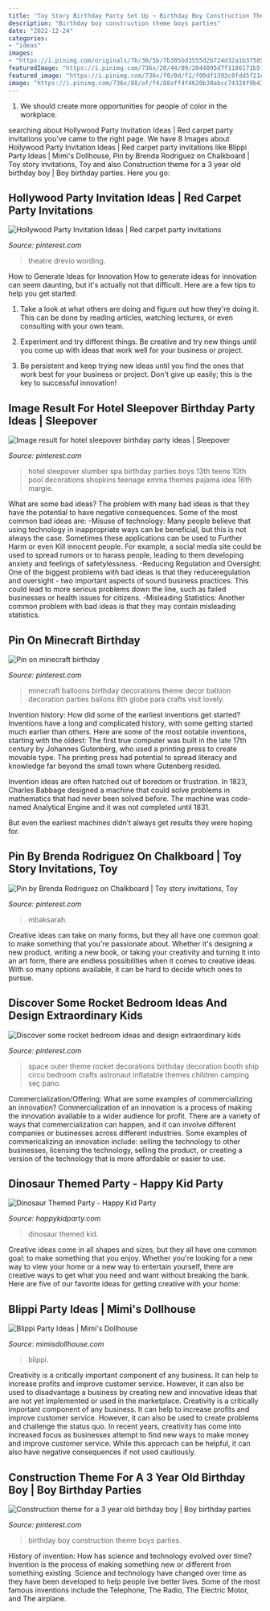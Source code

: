 ```yaml
---
title: "Toy Story Birthday Party Set Up ~ Birthday Boy Construction Theme Boys Parties"
description: "Birthday boy construction theme boys parties"
date: "2022-12-24"
categories:
- "ideas"
images:
- "https://i.pinimg.com/originals/7b/30/5b/7b305bd3555d2b724d32a1b37585db12.jpg"
featuredImage: "https://i.pinimg.com/736x/20/44/09/2044095d7f1186171b5f813aa2a352b6--special-birthday-birthday-boys.jpg"
featured_image: "https://i.pinimg.com/736x/f0/0d/f1/f00df1393c0fdd5f21e271da4e97c9e7--minecraft-balloons.jpg"
image: "https://i.pinimg.com/736x/88/af/f4/88aff4f4620b30abcc74324f9b434e40.jpg"
---
```



1. We should create more opportunities for people of color in the workplace.

	

		
searching about Hollywood Party Invitation Ideas | Red carpet party invitations you've came to the right page. We have 8 Images about Hollywood Party Invitation Ideas | Red carpet party invitations like Blippi Party Ideas | Mimi&#039;s Dollhouse, Pin by Brenda Rodriguez on Chalkboard | Toy story invitations, Toy and also Construction theme for a 3 year old birthday boy | Boy birthday parties. Here you go:
		
    
## Hollywood Party Invitation Ideas | Red Carpet Party Invitations

<img loading=lazy src="https://i.pinimg.com/736x/d5/94/01/d5940121e1167f129739a68be940fdab.jpg" onerror="this.onerror=null;this.src='https://tse2.mm.bing.net/th?id=OIP.7mYLQWgxDxyHxgy5XCNbnQHaF5&amp;pid=15.1';" alt="Hollywood Party Invitation Ideas | Red carpet party invitations">

_Source: pinterest.com_

>theatre drevio wording. 

	

How to Generate Ideas for Innovation
How to generate ideas for innovation can seem daunting, but it's actually not that difficult. Here are a few tips to help you get started:
1. Take a look at what others are doing and figure out how they're doing it. This can be done by reading articles, watching lectures, or even consulting with your own team.

2. Experiment and try different things. Be creative and try new things until you come up with ideas that work well for your business or project.

3. Be persistent and keep trying new ideas until you find the ones that work best for your business or project. Don't give up easily; this is the key to successful innovation!

    
## Image Result For Hotel Sleepover Birthday Party Ideas | Sleepover

<img loading=lazy src="https://i.pinimg.com/originals/7b/30/5b/7b305bd3555d2b724d32a1b37585db12.jpg" onerror="this.onerror=null;this.src='https://tse4.mm.bing.net/th?id=OIP.MyL6KOgoJLZ39qeM_NmQKQHaJ4&amp;pid=15.1';" alt="Image result for hotel sleepover birthday party ideas | Sleepover">

_Source: pinterest.com_

>hotel sleepover slumber spa birthday parties boys 13th teens 10th pool decorations shopkins teenage emma themes pajama idea 16th margie. 

	

What are some bad ideas?
The problem with many bad ideas is that they have the potential to have negative consequences. Some of the most common bad ideas are: 
-Misuse of technology: Many people believe that using technology in inappropriate ways can be beneficial, but this is not always the case. Sometimes these applications can be used to Further Harm or even Kill innocent people. For example, a social media site could be used to spread rumors or to harass people, leading to them developing anxiety and feelings of safetylessness. 
-Reducing Regulation and Oversight: One of the biggest problems with bad ideas is that they reduceregulation and oversight - two important aspects of sound business practices. This could lead to more serious problems down the line, such as failed businesses or health issues for citizens. 
-Misleading Statistics: Another common problem with bad ideas is that they may contain misleading statistics.

    
## Pin On Minecraft Birthday

<img loading=lazy src="https://i.pinimg.com/736x/f0/0d/f1/f00df1393c0fdd5f21e271da4e97c9e7--minecraft-balloons.jpg" onerror="this.onerror=null;this.src='https://tse1.mm.bing.net/th?id=OIP.0zgpOwIy4XyurW_7llQ8LADYEg&amp;pid=15.1';" alt="Pin on minecraft birthday">

_Source: pinterest.com_

>minecraft balloons birthday decorations theme decor balloon decoration parties ballons 8th globe para crafts visit lovely. 

	

Invention history: How did some of the earliest inventions get started?
Inventions have a long and complicated history, with some getting started much earlier than others. Here are some of the most notable inventions, starting with the oldest:
The first true computer was built in the late 17th century by Johannes Gutenberg, who used a printing press to create movable type. The printing press had potential to spread literacy and knowledge far beyond the small town where Gutenberg resided.

Invention ideas are often hatched out of boredom or frustration. In 1823, Charles Babbage designed a machine that could solve problems in mathematics that had never been solved before. The machine was code-named Analytical Engine and it was not completed until 1831.

But even the earliest machines didn’t always get results they were hoping for.

    
## Pin By Brenda Rodriguez On Chalkboard | Toy Story Invitations, Toy

<img loading=lazy src="https://i.pinimg.com/736x/88/af/f4/88aff4f4620b30abcc74324f9b434e40.jpg" onerror="this.onerror=null;this.src='https://tse1.mm.bing.net/th?id=OIP.N8LL-4cuAfvUztKYHQzlqQHaKf&amp;pid=15.1';" alt="Pin by Brenda Rodriguez on Chalkboard | Toy story invitations, Toy">

_Source: pinterest.com_

>mbaksarah. 

	

Creative ideas can take on many forms, but they all have one common goal: to make something that you're passionate about. Whether it's designing a new product, writing a new book, or taking your creativity and turning it into an art form, there are endless possibilities when it comes to creative ideas. With so many options available, it can be hard to decide which ones to pursue.

    
## Discover Some Rocket Bedroom Ideas And Design Extraordinary Kids

<img loading=lazy src="https://i.pinimg.com/736x/fb/cf/80/fbcf808454a8f793e18568bf8d0e5926.jpg" onerror="this.onerror=null;this.src='https://tse1.mm.bing.net/th?id=OIP.4WAEh2T77khHxuXBeCmg4AHaJ3&amp;pid=15.1';" alt="Discover some rocket bedroom ideas and design extraordinary kids">

_Source: pinterest.com_

>space outer theme rocket decorations birthday decoration booth ship circu bedroom crafts astronaut inflatable themes children camping seç pano. 

	

Commercialization/Offering: What are some examples of commercializing an innovation?
Commercialization of an innovation is a process of making the innovation available to a wider audience for profit. There are a variety of ways that commercialization can happen, and it can involve different companies or businesses across different industries. Some examples of commericalizing an innovation include: selling the technology to other businesses, licensing the technology, selling the product, or creating a version of the technology that is more affordable or easier to use.

    
## Dinosaur Themed Party - Happy Kid Party

<img loading=lazy src="https://www.happykidparty.com/wp-content/uploads/2017/08/Dino5-e1503344076869.jpg" onerror="this.onerror=null;this.src='https://tse4.mm.bing.net/th?id=OIP.Lxf271J91K0Dc9Rc93o6sgHaNK&amp;pid=15.1';" alt="Dinosaur Themed Party - Happy Kid Party">

_Source: happykidparty.com_

>dinosaur themed kid. 

	

Creative ideas come in all shapes and sizes, but they all have one common goal: to make something that you enjoy. Whether you're looking for a new way to view your home or a new way to entertain yourself, there are creative ways to get what you need and want without breaking the bank. Here are five of our favorite ideas for getting creative with your home: 

    
## Blippi Party Ideas | Mimi&#039;s Dollhouse

<img loading=lazy src="https://www.mimisdollhouse.com/wp-content/uploads/2021/03/18-blippi-party-ideas-for-kids-768x1152.jpg" onerror="this.onerror=null;this.src='https://tse4.mm.bing.net/th?id=OIP.Hbevvbs8CU3RgSSHuaw_xAHaLH&amp;pid=15.1';" alt="Blippi Party Ideas | Mimi&#039;s Dollhouse">

_Source: mimisdollhouse.com_

>blippi. 

	

Creativity is a critically important component of any business. It can help to increase profits and improve customer service. However, it can also be used to disadvantage a business by creating new and innovative ideas that are not yet implemented or used in the marketplace.
Creativity is a critically important component of any business. It can help to increase profits and improve customer service. However, it can also be used to create problems and challenge the status quo. In recent years, creativity has come into increased focus as businesses attempt to find new ways to make money and improve customer service. While this approach can be helpful, it can also have negative consequences if not used cautiously.

    
## Construction Theme For A 3 Year Old Birthday Boy | Boy Birthday Parties

<img loading=lazy src="https://i.pinimg.com/736x/20/44/09/2044095d7f1186171b5f813aa2a352b6--special-birthday-birthday-boys.jpg" onerror="this.onerror=null;this.src='https://tse2.mm.bing.net/th?id=OIP.791tYitlrYVzgjdkUmkpigHaLI&amp;pid=15.1';" alt="Construction theme for a 3 year old birthday boy | Boy birthday parties">

_Source: pinterest.com_

>birthday boy construction theme boys parties. 

	

History of invention: How has science and technology evolved over time?
Invention is the process of making something new or different from something existing. Science and technology have changed over time as they have been developed to help people live better lives. Some of the most famous inventions include the Telephone, The Radio, The Electric Motor, and The airplane.

